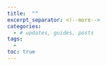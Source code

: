 ```yaml
---
title:  ""
excerpt_separator: <!--more-->
categories:
  - # updates, guides, posts
tags:
  -
toc: true
---
```

